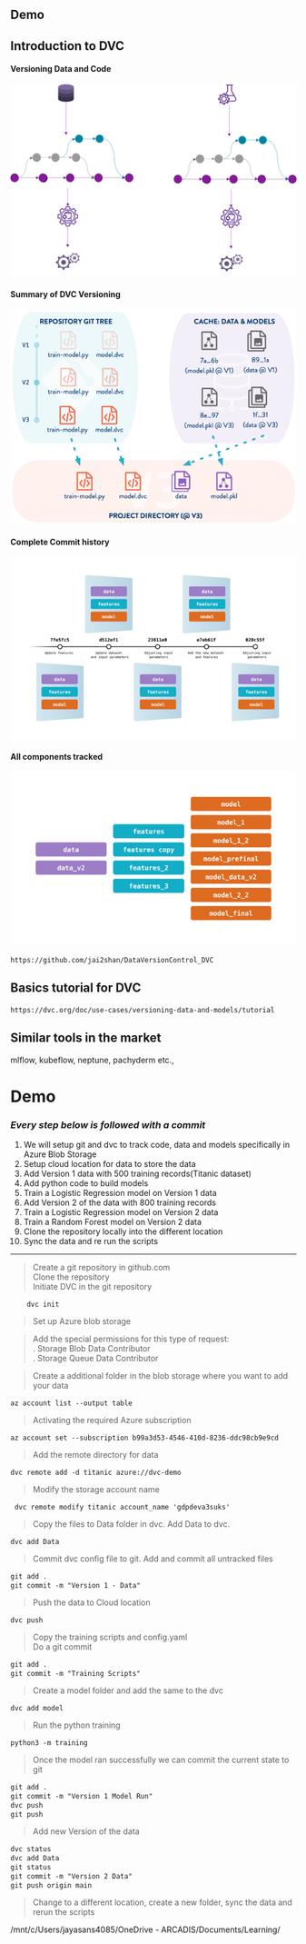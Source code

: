## Demo

## Introduction to DVC

#### Versioning Data and Code
![alt text](images/DVC.png "Title")

#### Summary of DVC Versioning
![alt text](images/DVC_Complete.png "Title")

#### Complete Commit history
![alt text](images/CommitHistory.png "Title")

#### All components tracked
![alt text](images/DVCCompletePicture.png "Title")

    https://github.com/jai2shan/DataVersionControl_DVC

## Basics tutorial for DVC

    https://dvc.org/doc/use-cases/versioning-data-and-models/tutorial

## Similar tools in the market

mlflow, kubeflow, neptune, pachyderm etc.,

# Demo
### *Every step below is followed with a commit*
1) We will setup git and dvc to track code, data and models specifically in Azure Blob Storage
2) Setup cloud location for data to store the data
3) Add Version 1 data with 500 training records(Titanic dataset)
4) Add python code to build models
5) Train a Logistic Regression model on Version 1 data
6) Add Version 2 of the data with 800 training records
7) Train a Logistic Regression model on Version 2 data
8) Train a Random Forest model on Version 2 data
9) Clone the repository locally into the different location         
10) Sync the data and re run the scripts

---
> Create a git repository in github.com       
> Clone the repository   
> Initiate DVC in the git repository      
``` 
    dvc init    
```       
> Set up Azure blob storage   
  
> Add the special permissions for this type of request:         
   . Storage Blob Data Contributor           
   . Storage Queue Data Contributor          

> Create a additional folder in the blob storage where you want to add your data
    
    az account list --output table  

        
> Activating the required Azure subscription

    az account set --subscription b99a3d53-4546-410d-8236-ddc98cb9e9cd

> Add the remote directory for data

    dvc remote add -d titanic azure://dvc-demo

> Modify the storage account name    

     dvc remote modify titanic account_name 'gdpdeva3suks'

> Copy the files to Data folder in dvc. Add Data to dvc.

    dvc add Data

> Commit dvc config file to git. Add and commit all untracked files

    git add .
    git commit -m "Version 1 - Data"
    
> Push the data to Cloud location

    dvc push

> Copy the training scripts and config.yaml     
> Do a git commit

    git add .
    git commit -m "Training Scripts"

> Create a model folder and add the same to the dvc

    dvc add model

> Run the python training

    python3 -m training

> Once the model ran successfully we can commit the current state to git

    git add .
    git commit -m "Version 1 Model Run"
    dvc push
    git push

> Add new Version of the data

    dvc status
    dvc add Data
    git status
    git commit -m "Version 2 Data"
    git push origin main

> Change to a different location, create a new folder, sync the data and rerun the scripts


/mnt/c/Users/jayasans4085/OneDrive - ARCADIS/Documents/Learning/